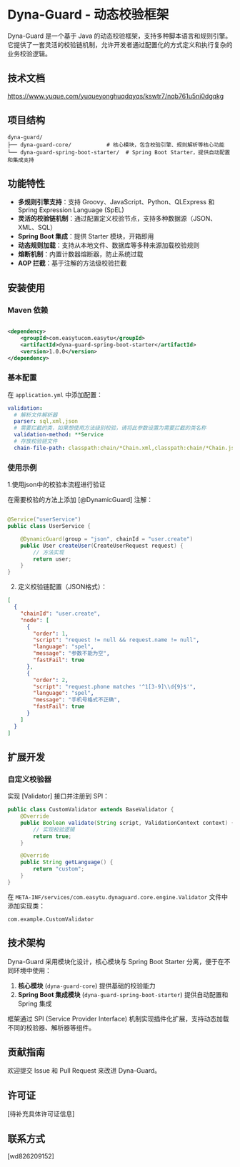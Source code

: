 # Dyna-Guard - 动态校验框架

Dyna-Guard 是一个基于 Java 的动态校验框架，支持多种脚本语言和规则引擎。它提供了一套灵活的校验链机制，允许开发者通过配置化的方式定义和执行复杂的业务校验逻辑。

## 技术文档

https://www.yuque.com/yuqueyonghuqdqyqs/kswtr7/nqb761u5ni0dgqkg

## 项目结构

```
dyna-guard/
├── dyna-guard-core/           # 核心模块，包含校验引擎、规则解析等核心功能
└── dyna-guard-spring-boot-starter/  # Spring Boot Starter，提供自动配置和集成支持
```

## 功能特性

- **多规则引擎支持**：支持 Groovy、JavaScript、Python、QLExpress 和 Spring Expression Language (SpEL)
- **灵活的校验链机制**：通过配置定义校验节点，支持多种数据源（JSON、XML、SQL）
- **Spring Boot 集成**：提供 Starter 模块，开箱即用
- **动态规则加载**：支持从本地文件、数据库等多种来源加载校验规则
- **熔断机制**：内置计数器熔断器，防止系统过载
- **AOP 拦截**：基于注解的方法级校验拦截

## 安装使用

### Maven 依赖

```xml

<dependency>
    <groupId>com.easytucom.easytu</groupId>
    <artifactId>dyna-guard-spring-boot-starter</artifactId>
    <version>1.0.0</version>
</dependency>
```

### 基本配置

在 `application.yml` 中添加配置：

```yaml
validation:
  # 解析文件解析器
  parser: sql,xml,json
  # 需要拦截的类，如果想使用方法级别校验，请将此参数设置为需要拦截的类名称
  validation-method: **Service
  # 存放校验链文件
  chain-file-path: classpath:chain/*Chain.xml,classpath:chain/*Chain.json
```

### 使用示例

1.使用json中的校验本流程进行验证

在需要校验的方法上添加 [@DynamicGuard]
注解：

```java

@Service("userService")
public class UserService {

    @DynamicGuard(group = "json", chainId = "user.create")
    public User createUser(CreateUserRequest request) {
        // 方法实现
        return user;
    }
}
```

2. 定义校验链配置（JSON格式）：

```json
[
  {
    "chainId": "user.create",
    "node": [
      {
        "order": 1,
        "script": "request != null && request.name != null",
        "language": "spel",
        "message": "参数不能为空",
        "fastFail": true
      },
      {
        "order": 2,
        "script": "request.phone matches '^1[3-9]\\d{9}$'",
        "language": "spel",
        "message": "手机号格式不正确",
        "fastFail": true
      }
    ]
  }
]
```

## 扩展开发

### 自定义校验器

实现 [Validator]
接口并注册到 SPI：

```java
public class CustomValidator extends BaseValidator {
    @Override
    public Boolean validate(String script, ValidationContext context) {
        // 实现校验逻辑
        return true;
    }

    @Override
    public String getLanguage() {
        return "custom";
    }
}
```

在 `META-INF/services/com.easytu.dynaguard.core.engine.Validator` 文件中添加实现类：

```
com.example.CustomValidator
```

## 技术架构

Dyna-Guard 采用模块化设计，核心模块与 Spring Boot Starter 分离，便于在不同环境中使用：

1. **核心模块** (`dyna-guard-core`) 提供基础的校验能力
2. **Spring Boot 集成模块** (`dyna-guard-spring-boot-starter`) 提供自动配置和 Spring 集成

框架通过 SPI (Service Provider Interface) 机制实现插件化扩展，支持动态加载不同的校验器、解析器等组件。

## 贡献指南

欢迎提交 Issue 和 Pull Request 来改进 Dyna-Guard。

## 许可证

[待补充具体许可证信息]

## 联系方式

[wd826209152]